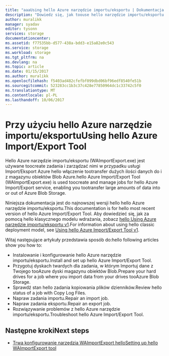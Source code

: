 ```yaml
---
title: "aaaUsing hello Azure narzędzie importu/eksportu | Dokumentacja firmy Microsoft"
description: "Dowiedz się, jak toouse hello narzędzie importu/eksportu tooprepare dyski twarde dla zadania importu naprawy zadania importu lub naprawy zadania eksportu."
author: muralikk
manager: syadav
editor: tysonn
services: storage
documentationcenter: 
ms.assetid: f77535bb-d577-438a-bdd3-e15a82e0c543
ms.service: storage
ms.workload: storage
ms.tgt_pltfrm: na
ms.devlang: na
ms.topic: article
ms.date: 01/15/2017
ms.author: muralikk
ms.openlocfilehash: f5403ad482cfefbf099dbd06bf96edf8540fe51b
ms.sourcegitcommit: 523283cc1b3c37c428e77850964dc1c33742c5f0
ms.translationtype: MT
ms.contentlocale: pl-PL
ms.lasthandoff: 10/06/2017
---
```

# <a name="using-hello-azure-importexport-tool"></a><span data-ttu-id="91d36-103">Przy użyciu hello Azure narzędzie importu/eksportu</span><span class="sxs-lookup"><span data-stu-id="91d36-103">Using hello Azure Import/Export Tool</span></span> 

<span data-ttu-id="91d36-104">Hello Azure narzędzie importu/eksportu (WAImportExport.exe) jest używane toocreate zadania i zarządzać nimi w przypadku usługi Import/Eksport Azure hello włączenie tootransfer dużych ilości danych do i z magazynu obiektów Blob Azure.</span><span class="sxs-lookup"><span data-stu-id="91d36-104">hello Azure Import/Export Tool (WAImportExport.exe) is used toocreate and manage jobs for hello Azure Import/Export service, enabling you tootransfer large amounts of data into or out of Azure Blob Storage.</span></span>

<span data-ttu-id="91d36-105">Niniejsza dokumentacja jest do najnowszej wersji hello hello Azure narzędzie importu/eksportu.</span><span class="sxs-lookup"><span data-stu-id="91d36-105">This documentation is for hello most recent version of hello Azure Import/Export Tool.</span></span> <span data-ttu-id="91d36-106">Aby dowiedzieć się, jak za pomocą hello klasycznego modelu wdrażania, zobacz [hello Using Azure narzędzie importu/eksportu v1](storage-import-export-tool-how-to-v1.md).</span><span class="sxs-lookup"><span data-stu-id="91d36-106">For information about using hello classic deployment model, see [Using hello Azure Import/Export Tool v1](storage-import-export-tool-how-to-v1.md).</span></span>

<span data-ttu-id="91d36-107">Witaj następujące artykuły przedstawia sposób do:</span><span class="sxs-lookup"><span data-stu-id="91d36-107">hello following articles show you how to:</span></span>  

- <span data-ttu-id="91d36-108">Instalowanie i konfigurowanie hello Azure narzędzie importu/eksportu.</span><span class="sxs-lookup"><span data-stu-id="91d36-108">Install and set up hello Azure Import/Export Tool.</span></span>
- <span data-ttu-id="91d36-109">Przygotuj dyskach twardych dla zadania, w którym Importuj dane z Twojego tooAzure dyski magazynu obiektów Blob.</span><span class="sxs-lookup"><span data-stu-id="91d36-109">Prepare your hard drives for a job where you import data from your drives tooAzure Blob Storage.</span></span>
- <span data-ttu-id="91d36-110">Sprawdź stan hello zadania kopiowania plików dzienników.</span><span class="sxs-lookup"><span data-stu-id="91d36-110">Review hello status of a job with Copy Log Files.</span></span> 
- <span data-ttu-id="91d36-111">Napraw zadania importu.</span><span class="sxs-lookup"><span data-stu-id="91d36-111">Repair an import job.</span></span> 
- <span data-ttu-id="91d36-112">Napraw zadania eksportu.</span><span class="sxs-lookup"><span data-stu-id="91d36-112">Repair an export job.</span></span> 
- <span data-ttu-id="91d36-113">Rozwiązywanie problemów z hello Azure narzędzie importu/eksportu.</span><span class="sxs-lookup"><span data-stu-id="91d36-113">Troubleshoot hello Azure Import/Export Tool.</span></span> 

## <a name="next-steps"></a><span data-ttu-id="91d36-114">Następne kroki</span><span class="sxs-lookup"><span data-stu-id="91d36-114">Next steps</span></span>

* [<span data-ttu-id="91d36-115">Trwa konfigurowanie narzędzia WAImportExport hello</span><span class="sxs-lookup"><span data-stu-id="91d36-115">Setting up hello WAImportExport tool</span></span>](storage-import-export-tool-setup.md)
